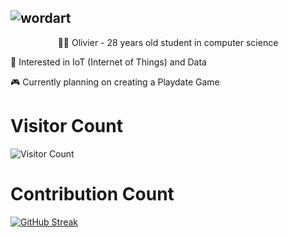 ![wordart](https://github.com/mrvolive/mrvolive/assets/144356778/82d0dd61-ceb9-4272-8a10-47c9ebf273f5)
---

<p align=center>👨‍🎓 Olivier - 28 years old student in computer science</p>
<p>🐼 Interested in IoT (Internet of Things) and Data</p>
<p>🎮 Currently planning on creating a Playdate Game</p>


# Visitor Count
![Visitor Count](https://profile-counter.glitch.me/mrvolive/count.svg)
# Contribution Count
[![GitHub Streak](https://streak-stats.demolab.com/?user=mrvolive)](https://git.io/streak-stats)
